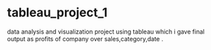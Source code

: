 # tableau_project_1
data analysis and visualization project using tableau which i gave final output as profits of company over sales,category,date .
